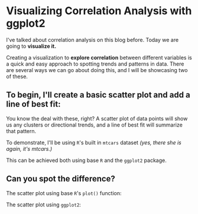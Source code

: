 # Visualizing Correlation Analysis with ggplot2

I've talked about correlation analysis on this blog before. Today we are going to **visualize it.**

Creating a visualization to **explore correlation** between different variables is a quick and easy approach to spotting trends and patterns in data. There are several ways we can go about doing this, and I will be showcasing two of these.

## To begin, I'll create a basic scatter plot and add a line of best fit:

You know the deal with these, right? A scatter plot of data points will show us any clusters or directional trends, and a line of best fit will summarize that pattern.

To demonstrate, I'll be using `R`'s built in `mtcars` dataset *(yes, there she is again, it's mtcars.)*

This can be achieved both using base `R` and the `ggplot2` package.

## Can you spot the difference?

The scatter plot using base `R`'s `plot()` function:

The scatter plot using `ggplot2`:
